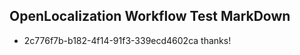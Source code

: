 ## OpenLocalization Workflow Test MarkDown
* 2c776f7b-b182-4f14-91f3-339ecd4602ca thanks!

<!--HONumber=Aug16_HO2-->


